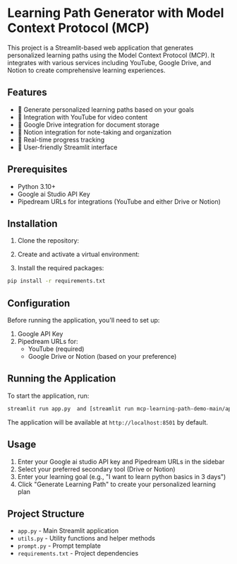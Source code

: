 # Learning Path Generator with Model Context Protocol (MCP)

This project is a Streamlit-based web application that generates personalized learning paths using the Model Context Protocol (MCP). It integrates with various services including YouTube, Google Drive, and Notion to create comprehensive learning experiences.

## Features

- 🎯 Generate personalized learning paths based on your goals
- 🎥 Integration with YouTube for video content
- 📁 Google Drive integration for document storage
- 📝 Notion integration for note-taking and organization
- 🚀 Real-time progress tracking
- 🎨 User-friendly Streamlit interface

## Prerequisites

- Python 3.10+
- Google ai Studio API Key
- Pipedream URLs for integrations (YouTube and either Drive or Notion)

## Installation

1. Clone the repository:

2. Create and activate a virtual environment:

3. Install the required packages:
```bash
pip install -r requirements.txt
```

## Configuration

Before running the application, you'll need to set up:

1. Google API Key
2. Pipedream URLs for:
   - YouTube (required)
   - Google Drive or Notion (based on your preference)

## Running the Application

To start the application, run:
```bash
streamlit run app.py  and [streamlit run mcp-learning-path-demo-main/app.py]
```

The application will be available at `http://localhost:8501` by default.


## Usage

1. Enter your Google ai studio API key and Pipedream URLs in the sidebar
2. Select your preferred secondary tool (Drive or Notion)
3. Enter your learning goal (e.g., "I want to learn python basics in 3 days")
4. Click "Generate Learning Path" to create your personalized learning plan

## Project Structure

- `app.py` - Main Streamlit application
- `utils.py` - Utility functions and helper methods
- `prompt.py` - Prompt template
- `requirements.txt` - Project dependencies

